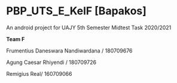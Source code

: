 # PBP_UTS_E_KelF [Bapakos]
An android project for UAJY 5th Semester Midtest Task 2020/2021


**Team F**

Frumentius Daneswara Nandiwardana / 180709676

Agung Caesar Rhiyendi / 180709726

Remigius Real/ 160709066
